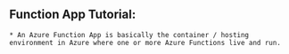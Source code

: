 ## Function App Tutorial:
```
* An Azure Function App is basically the container / hosting environment in Azure where one or more Azure Functions live and run.
```
